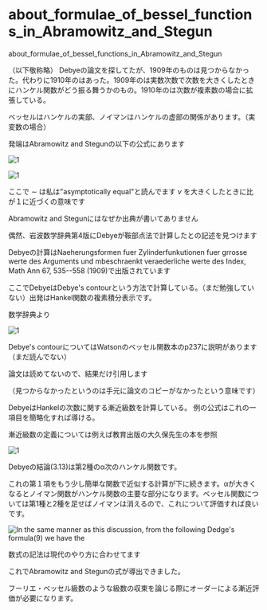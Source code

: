 # about_formulae_of_bessel_functions_in_Abramowitz_and_Stegun
about_formulae_of_bessel_functions_in_Abramowitz_and_Stegun

（以下敬称略）
Debyeの論文を探してたが、1909年のものは見つからなかった。代わりに1910年のはあった。1909年のは実数次数で次数を大きくしたときにハンケル関数がどう振る舞うかのもの。1910年のは次数が複素数の場合に拡張している。

ベッセルはハンケルの実部、ノイマンはハンケルの虚部の関係があります。（実変数の場合）

発端はAbramowitz and Stegunの以下の公式にあります

![1](https://github.com/chibaf/about_formulae_of_bessel_functions_in_Abramowitz_and_Stegun/assets/1296728/67dfb5d8-c767-4e93-ba8c-fa7f0e213a2a)

![1](https://github.com/chibaf/about_formulae_of_bessel_functions_in_Abramowitz_and_Stegun/assets/1296728/63976c92-1c0b-4e88-8c54-a2b2a48cadcc)

ここで $\sim$ は私は"asymptotically equal"と読んでます
 $\nu$ を大きくしたときに比が１に近づくの意味です

Abramowitz and Stegunにはなぜか出典が書いてありません

偶然、岩波数学辞典第4版にDebyeが鞍部点法で計算したとの記述を見つけます

Debyeの計算はNaeherungsformen fuer Zylinderfunkutionen fuer grrosse werte des Arguments und mbeschraenkt veraederliche werte des Index, Math Ann 67, 535--558 (1909)で出版されています

ここでDebyeはDebye's contourという方法で計算している。（まだ勉強していない）出発はHankel関数の複素積分表示です。

数学辞典より 

![1](https://github.com/chibaf/about_formulae_of_bessel_functions_in_Abramowitz_and_Stegun/assets/1296728/2c315f8c-a249-487c-a4ff-e24661352130)

Debye's contourについてはWatsonのベッセル関数本のp237に説明があります（まだ読んでない）

論文は読めてないので、結果だけ引用します

（見つからなかったというのは手元に論文のコピーがなかったという意味です）

DebyeはHankelの次数に関する漸近級数を計算している。
例の公式はこれの一項目を簡略化すれば導ける。

漸近級数の定義については例えば教育出版の大久保先生の本を参照

![1](https://github.com/chibaf/about_formulae_of_bessel_functions_in_Abramowitz_and_Stegun/assets/1296728/bf60f0af-e583-42a1-a392-3712a61df28c)

Debyeの結論(3.13)は第2種のα次のハンケル関数です。

これの第１項をもう少し簡単な関数で近似する計算が下に続きます。αが大きくなるとノイマン関数がハンケル関数の主要な部分になります。ベッセル関数については第1種と2種を足せばノイマンは消えるので、これについて評価すれば良いです。

![In the same manner as this discussion, from the following Dedge's formula(9) we have the](https://github.com/chibaf/about_formulae_of_bessel_functions_in_Abramowitz_and_Stegun/assets/1296728/32671992-59f7-4a6c-bb97-21aa90d09fc3)

数式の記法は現代のやり方に合わせてます

これでAbramowitz and Stegunの式が導出できました。

フーリエ・ベッセル級数のような級数の収束を論じる際にオーダーによる漸近評価が必要になります。
